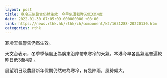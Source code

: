 ```yaml
---
layout: post
title: 寒冷天氣警告仍然生效　今早氣溫較昨天低3至4度
date: 2022-01-30 07:05:09.000000000 +08:00
link: https://news.rthk.hk/rthk/ch/component/k2/1631288-20220130.htm
categories: rthk
---
```


寒冷天氣警告仍然生效。

天文台表示，冬季季候風正為廣東沿岸帶來寒冷的天氣。本港今早各區氣溫普遍較昨日低3至4度 。

展望明日及農曆新年假期仍然較為寒冷，有幾陣雨，風勢頗大。
